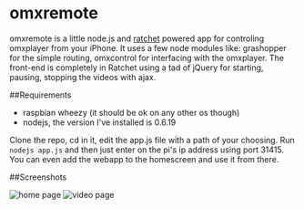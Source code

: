 omxremote
=========

omxremote is a little node.js and [ratchet](http://maker.github.io/ratchet/) powered app for controling omxplayer from your iPhone. It uses a few node modules like: grashopper for the simple routing, omxcontrol for interfacing with the omxplayer. The front-end is completely in Ratchet using a tad of jQuery for starting, pausing, stopping the videos with ajax. 

##Requirements

- raspbian wheezy (it should be ok on any other os though)
- nodejs, the version I've installed is 0.6.19

Clone the repo, cd in it, edit the app.js file with a path of your choosing. Run `nodejs app.js` and then just enter on the pi's ip address using port 31415. You can even add the webapp to the homescreen and use it from there.

##Screenshots

![home page](http://farm3.staticflickr.com/2840/9282539121_13da5d3980_z.jpg)
![video page](http://farm4.staticflickr.com/3792/9282538835_c315de781d_z.jpg)
